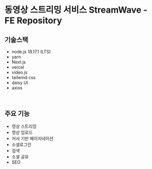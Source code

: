 # 동영상 스트리밍 서비스 StreamWave - FE Repository

## 기술스택

- node.js 18.17.1 (LTS)
- yarn
- Next.js
- vercel
- video.js
- tailwind css
- daisy UI
- axios

<br />

## 주요 기능

- 영상 스트리밍
- 영상 업로드
- 커서 기반 페이지네이션
- 소셜로그인
- 검색
- 소셜 공유
- SEO
